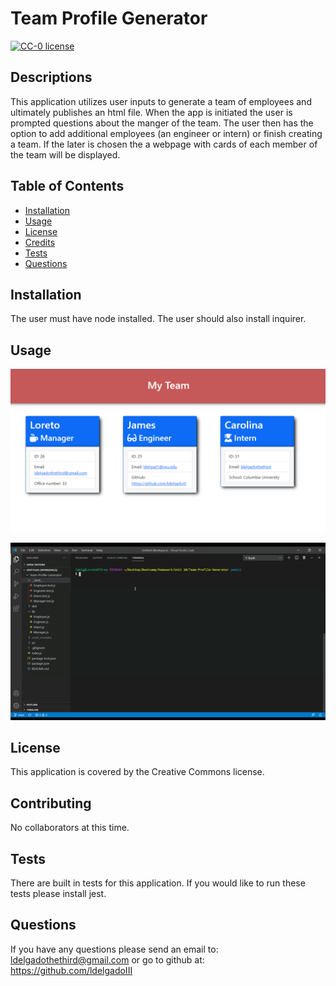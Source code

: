 # Team Profile Generator

[![CC-0 license](https://img.shields.io/badge/License-CC--0-blue.svg)](https://creativecommons.org/licenses/by-nd/4.0)

## Descriptions

This application utilizes user inputs to generate a team of employees and ultimately publishes an html file. When the app is initiated the user is prompted questions about the manger of the team. The user then has the option to add additional employees (an engineer or intern) or finish creating a team. If the later is chosen the a webpage with cards of each member of the team will be displayed.

## Table of Contents

- [Installation](#installation)
- [Usage](#usage)
- [License](#license)
- [Credits](#contributing)
- [Tests](#tests)
- [Questions](#questions)

## Installation

The user must have node installed. The user should also install inquirer.

## Usage

![Webpage Preview](Assets/team-builder.PNG)

![README Gif](Assets/team-builder-app.gif)

## License

This application is covered by the Creative Commons license.

## Contributing

No collaborators at this time.

## Tests

There are built in tests for this application. If you would like to run these tests please install jest.

## Questions

If you have any questions please send an email to: ldelgadothethird@gmail.com or go to github at: https://github.com/ldelgadoIII
